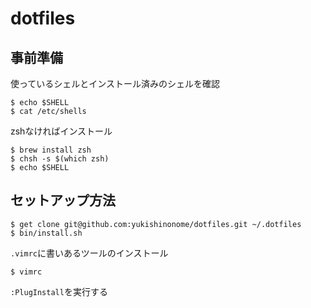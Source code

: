 # dotfiles

## 事前準備

使っているシェルとインストール済みのシェルを確認

```
$ echo $SHELL
$ cat /etc/shells
```

zshなければインストール

```
$ brew install zsh
$ chsh -s $(which zsh)
$ echo $SHELL
```

## セットアップ方法

```
$ get clone git@github.com:yukishinonome/dotfiles.git ~/.dotfiles
$ bin/install.sh
```

`.vimrc`に書いあるツールのインストール

```
$ vimrc
```

`:PlugInstall`を実行する
